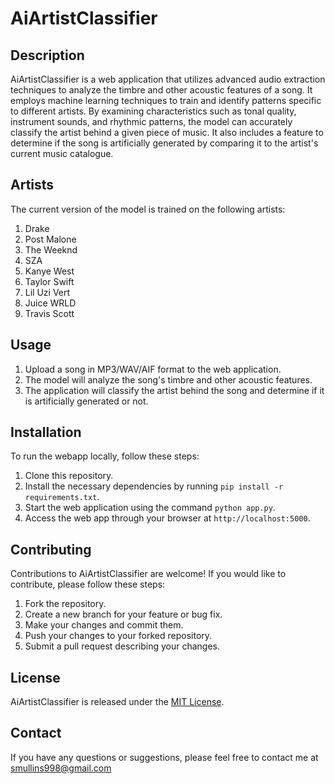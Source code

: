 # AiArtistClassifier

## Description

AiArtistClassifier is a web application that utilizes advanced audio extraction techniques to analyze the timbre and other acoustic features of a song. It employs machine learning techniques to train and identify patterns specific to different artists. By examining characteristics such as tonal quality, instrument sounds, and rhythmic patterns, the model can accurately classify the artist behind a given piece of music. It also includes a feature to determine if the song is artificially generated by comparing it to the artist's current music catalogue.

## Artists

The current version of the model is trained on the following artists:

1. Drake
2. Post Malone
3. The Weeknd
4. SZA
5. Kanye West
6. Taylor Swift
7. Lil Uzi Vert
8. Juice WRLD
9. Travis Scott

## Usage

1. Upload a song in MP3/WAV/AIF format to the web application.
2. The model will analyze the song's timbre and other acoustic features.
3. The application will classify the artist behind the song and determine if it is artificially generated or not.

## Installation

To run the webapp locally, follow these steps:

1. Clone this repository.
2. Install the necessary dependencies by running `pip install -r requirements.txt`.
3. Start the web application using the command `python app.py`.
4. Access the web app through your browser at `http://localhost:5000`.

## Contributing

Contributions to AiArtistClassifier are welcome! If you would like to contribute, please follow these steps:

1. Fork the repository.
2. Create a new branch for your feature or bug fix.
3. Make your changes and commit them.
4. Push your changes to your forked repository.
5. Submit a pull request describing your changes.

## License

AiArtistClassifier is released under the [MIT License](LICENSE).

## Contact

If you have any questions or suggestions, please feel free to contact me at smullins998@gmail.com
